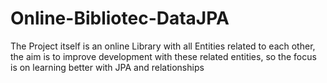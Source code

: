 # Online-Bibliotec-DataJPA
The Project itself is an online Library with all Entities related to each other, the aim is to improve development with these related entities, so the focus is on learning better with JPA and relationships
